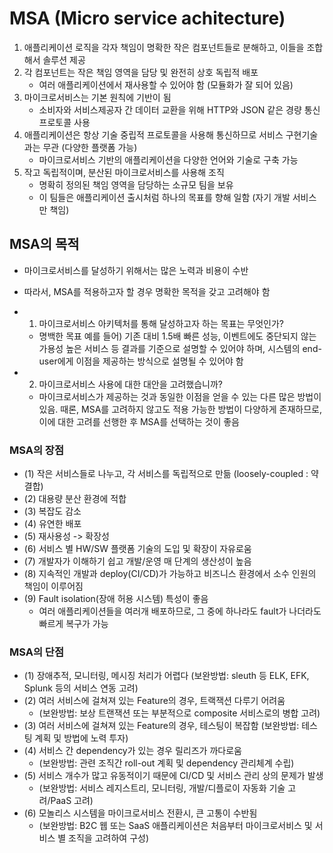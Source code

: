 # MSA (Micro service achitecture)

1. 애플리케이션 로직을 각자 책임이 명확한 작은 컴포넌트들로 분해하고, 이들을 조합해서 솔루션 제공
2. 각 컴포넌트는 작은 책임 영역을 담당 및 완전히 상호 독립적 배포
   - 여러 애플리케이션에서 재사용할 수 있어야 함 (모듈화가 잘 되어 있음)
3. 마이크로서비스는 기본 원칙에 기반이 됨
   - 소비자와 서비스제공자 간 데이터 교환을 위해 HTTP와 JSON 같은 경량 통신 프로토콜 사용
4. 애플리케이션은 항상 기술 중립적 프로토콜을 사용해 통신하므로 서비스 구현기술과는 무관 (다양한 플랫폼 가능)
   - 마이크로서비스 기반의 애플리케이션을 다양한 언어와 기술로 구축 가능
5. 작고 독립적이며, 분산된 마이크로서비스를 사용해 조직
   - 명확히 정의된 책임 영역을 담당하는 소규모 팀을 보유
   - 이 팀들은 애플리케이션 출시처럼 하나의 목표를 향해 일함 (자기 개발 서비스만 책임)
 
## MSA의 목적
- 마이크로서비스를 달성하기 위해서는 많은 노력과 비용이 수반
- 따라서, MSA를 적용하고자 할 경우 명확한 목적을 갖고 고려해야 함

- 1) 마이크로서비스 아키텍처를 통해 달성하고자 하는 목표는 무엇인가?
   - 명백한 목표 예를 들어) 기존 대비 1.5배 빠른 성능, 이벤트에도 중단되지 않는 가용성 높은 서비스 등
     결과를 기준으로 설명할 수 있어야 하며, 시스템의 end-user에게 이점을 제공하는 방식으로 설명될 수 있어야 함   

- 2) 마이크로서비스 사용에 대한 대안을 고려했습니까?
   - 마이크로서비스가 제공하는 것과 동일한 이점을 얻을 수 있는 다른 많은 방법이 있음. 때론, MSA를 고려하지
     않고도 적용 가능한 방법이 다양하게 존재하므로, 이에 대한 고려를 선행한 후 MSA를 선택하는 것이 좋음

### MSA의 장점
- (1) 작은 서비스들로 나누고, 각 서비스를 독립적으로 만듦 (loosely-coupled : 약결합)
- (2) 대용량 분산 환경에 적합
- (3) 복잡도 감소
- (4) 유연한 배포
- (5) 재사용성 -> 확장성
- (6) 서비스 별 HW/SW 플랫폼 기술의 도입 및 확장이 자유로움
- (7) 개발자가 이해하기 쉽고 개발/운영 매 단계의 생산성이 높음
- (8) 지속적인 개발과 deploy(CI/CD)가 가능하고 비즈니스 환경에서 소수 인원의 책임이 이루어짐 
- (9) Fault isolation(장애 허용 시스템) 특성이 좋음
   - 여러 애플리케이션들을 여러개 배포하므로, 그 중에 하나라도 fault가 나더라도 빠르게 복구가 가능

### MSA의 단점
- (1) 장애추적, 모니터링, 메시징 처리가 어렵다 (보완방법: sleuth 등 ELK, EFK, Splunk 등의 서비스 연동 고려)
- (2) 여러 서비스에 걸쳐져 있는 Feature의 경우, 트랙잭션 다루기 어려움 
    - (보완방법: 보상 트랜잭션 또는 부분적으로 composite 서비스로의 병합 고려)
- (3) 여러 서비스에 걸쳐져 있는 Feature의 경우, 테스팅이 복잡함 (보완방법: 테스팅 계획 및 방법에 노력 투자)
- (4) 서비스 간 dependency가 있는 경우 릴리즈가 까다로움 
    - (보완방법: 관련 조직간 roll-out 계획 및 dependency 관리체계 수립)
- (5) 서비스 개수가 많고 유동적이기 때문에 CI/CD 및 서비스 관리 상의 문제가 발생
    - (보완방법: 서비스 레지스트리, 모니터링, 개발/디플로이 자동화 기술 고려/PaaS 고려)
- (6) 모놀리스 시스템을 마이크로서비스 전환시, 큰 고통이 수반됨
    - (보완방법: B2C 웹 또는 SaaS 애플리케이션은 처음부터 마이크로서비스 및 서비스 별 조직을 고려하여 구성)













